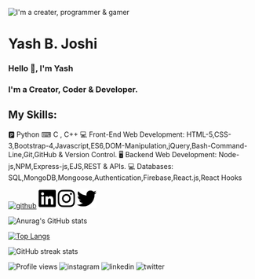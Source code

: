 ![I'm a creater, programmer & gamer](https://pbs.twimg.com/profile_banners/1465363072571232261/1648129420/600x200)

# Yash B. Joshi
### Hello 👋, I'm Yash
### I'm a Creator, Coder & Developer.

## My Skills:
🅿 Python
⌨ C , C++ 
💻 Front-End Web Development: HTML-5,CSS-3,Bootstrap-4,Javascript,ES6,DOM-Manipulation,jQuery,Bash-Command-Line,Git,GitHub & Version Control.
🖥️ Backend Web Development: Node-js,NPM,Express-js,EJS,REST & APIs.
💻 Databases: SQL,MongoDB,Mongoose,Authentication,Firebase,React.js,React Hooks

[<img src='https://user-images.githubusercontent.com/68319416/231968607-311d3cbb-259f-4e44-ad5e-b54e756266ac.svg' alt='github' height='40'>](https://github.com/YJ-928)  [<img src='https://github.com/YJ-928/YJ-928/blob/main/linkedin.svg' alt='linkedin' height='40'>](https://www.linkedin.com/in/yash-joshi-566900213//)  [<img src='https://github.com/YJ-928/YJ-928/blob/main/instagram.svg' alt='instagram' height='40'>](https://www.instagram.com/ybj_928/)  [<img src='https://github.com/YJ-928/YJ-928/blob/main/twitter.svg' alt='twitter' height='40'>](https://twitter.com/@_YashBJoshi)  

![Anurag's GitHub stats](https://github-readme-stats.vercel.app/api?username=YJ-928&theme=great-gatsby&show_icons=true)

[![Top Langs](https://github-readme-stats.vercel.app/api/top-langs/?username=YJ-928&layout=compact&theme=great-gatsby)](https://github.com/anuraghazra/github-readme-stats)

![GitHub streak stats](https://github-readme-streak-stats.herokuapp.com/?user=YJ-928&theme=great-gatsby)  

![Profile views](https://gpvc.arturio.dev/YJ-928)
![instagram](https://user-images.githubusercontent.com/68319416/231968859-a7fd17d6-021d-47fe-a16c-f0efa6389d66.svg)
![linkedin](https://user-images.githubusercontent.com/68319416/231968928-a13a4321-1c83-4a5d-a3ac-22bf10b6ab5c.svg)
![twitter](https://user-images.githubusercontent.com/68319416/231969002-3d10ce8d-7f48-427a-be80-5c36266edd77.svg)
